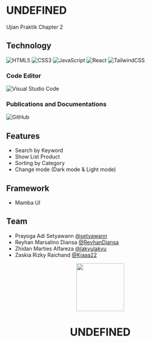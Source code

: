 # UNDEFINED
Ujian Praktik Chapter 2

## Technology
![HTML5](https://img.shields.io/badge/html5-%23E34F26.svg?style=for-the-badge&logo=html5&logoColor=white)
![CSS3](https://img.shields.io/badge/css3-%231572B6.svg?style=for-the-badge&logo=css3&logoColor=white)
![JavaScript](https://img.shields.io/badge/javascript-%23323330.svg?style=for-the-badge&logo=javascript&logoColor=%23F7DF1E)
![React](https://img.shields.io/badge/react-%2320232a.svg?style=for-the-badge&logo=react&logoColor=%2361DAFB)
![TailwindCSS](https://img.shields.io/badge/tailwindcss-%2338B2AC.svg?style=for-the-badge&logo=tailwind-css&logoColor=white)

### Code Editor
![Visual Studio Code](https://img.shields.io/badge/Visual%20Studio%20Code-0078d7.svg?style=for-the-badge&logo=visual-studio-code&logoColor=white)

### Publications and Documentations
![GitHub](https://img.shields.io/badge/github-%23121011.svg?style=for-the-badge&logo=github&logoColor=white)

## Features
- Search by Keyword
- Show List Product
- Sorting by Category 
- Change mode (Dark mode & Light mode)

## Framework
- Mamba UI

## Team
- Prayoga Adi Setyawann [@setyawann](https://www.github.com/setyawannn)
- Reyhan Marsalino Diansa [@ReyhanDiansa](https://www.github.com/ReyhanDiansa)
- Zhidan Marties Alfareza [@lakyulakyu](https://www.github.com/lakyulakyu)
- Zaskia Rizky Raichand [@Kiaaa22](https://www.github.com/Kiaaa22)

<p align="center">
    <picture>
      <source media="(prefers-color-scheme: white)" srcset="https://github.com/setyawannn/TEFA_team-portfolio/blob/main/assets/images/logo-icon.png?raw=true">
      <img src="https://github.com/setyawannn/TEFA_team-portfolio/blob/main/assets/images/logo-icon.png?raw=true" height="128">
    </picture>
    <h1 align="center" ">UNDEFINED</h1>
</p>
